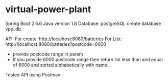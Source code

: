 # virtual-power-plant
Spring Boot 2.6.6
Java version 1.8
Database: postgreSQL
create database vpp_db.

API:
For create:
http://localhost:8080/batteries
 For List:
 http://localhost:8080/batteries?postcode=6000
 - provide postcode range in param
 - if you provide 6000 postcode range then return list less than and equal of 6000 and sorted alphabetically with name. .
  
  Tested API using Postman
